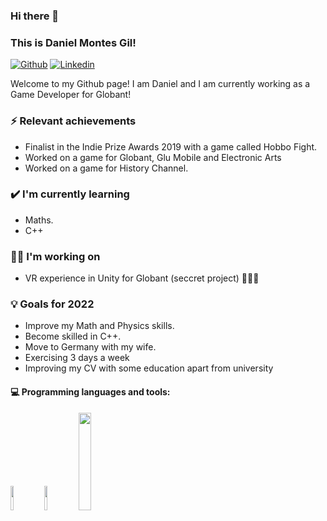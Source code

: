 ### Hi there 👋 
### This is Daniel Montes Gil!

[![Github](https://img.shields.io/badge/-Github-000?style=flat&logo=Github&logoColor=white)](https://github.com/Danielmontesgil)
[![Linkedin](https://img.shields.io/badge/-LinkedIn-blue?style=flat&logo=Linkedin&logoColor=white)](https://www.linkedin.com/in/danielmontesgil/)

Welcome to my Github page! I am Daniel and I am currently working as a Game Developer for Globant!

### ⚡ Relevant achievements
- Finalist in the Indie Prize Awards 2019 with a game called Hobbo Fight.
- Worked on a game for Globant, Glu Mobile and Electronic Arts
- Worked on a game for History Channel.

### ✔️ I'm currently learning
- Maths.
- C++

### 👩‍💻 I'm working on
- VR experience in Unity for Globant (seccret project) 🤫🤫🤫

### 💡 Goals for 2022
- Improve my Math and Physics skills.
- Become skilled in C++.
- Move to Germany with my wife.
- Exercising 3 days a week
- Improving my CV with some education apart from university

#### :computer: Programming languages and tools: 
<p>
<code><img width="10%" src="https://www.vectorlogo.zone/logos/unity3d/unity3d-icon.svg"></code>
<code><img width="10%" src="https://seeklogo.com/images/C/c-sharp-c-logo-02F17714BA-seeklogo.com.png"></code>
<code><img width="20%" src="https://e7.pngegg.com/pngimages/914/758/png-clipart-github-social-media-computer-icons-logo-android-github-logo-computer-wallpaper.png"></code>
<br />
</p>
